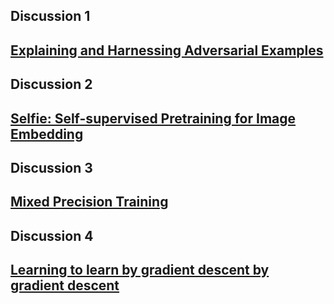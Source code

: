 ## Discussion 1
[Explaining and Harnessing Adversarial Examples](https://arxiv.org/abs/1412.6572)
----
## Discussion 2
[Selfie: Self-supervised Pretraining for Image Embedding](https://arxiv.org/abs/1906.02940)
----
## Discussion 3
[Mixed Precision Training](https://arxiv.org/abs/1710.03740)
----
## Discussion 4
[Learning to learn by gradient descent by gradient descent](https://arxiv.org/abs/1606.04474)
----
